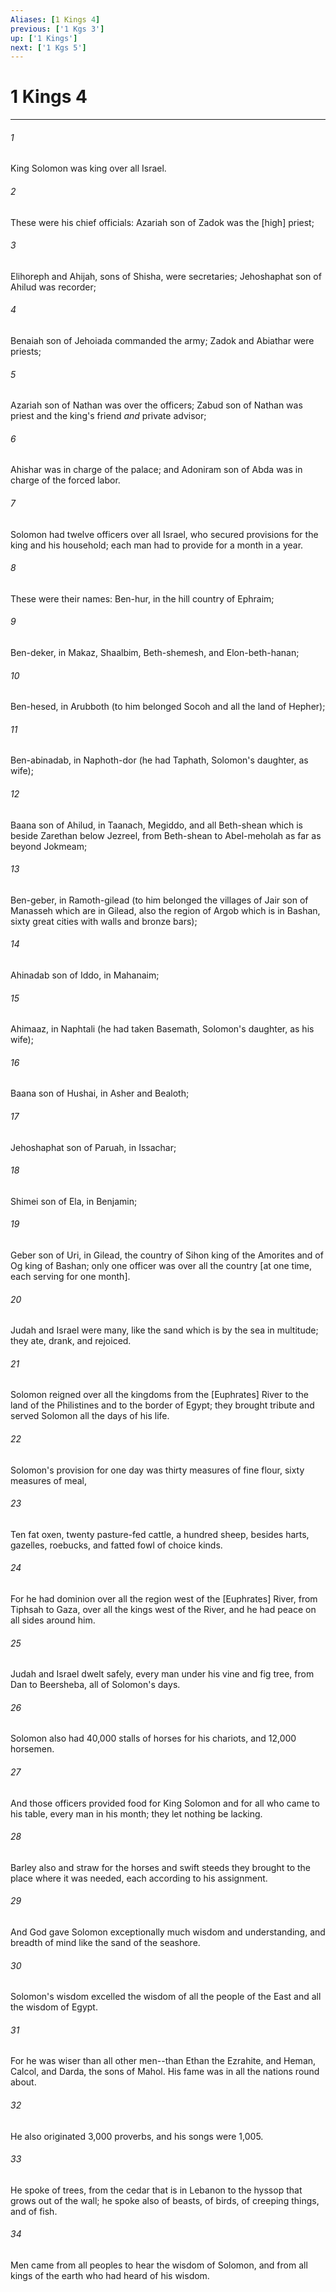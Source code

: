 ```yaml
---
Aliases: [1 Kings 4]
previous: ['1 Kgs 3']
up: ['1 Kings']
next: ['1 Kgs 5']
---
```

# 1 Kings 4

***














###### 1 






King Solomon was king over all Israel. 













###### 2 






These were his chief officials: Azariah son of Zadok was the [high] priest; 













###### 3 






Elihoreph and Ahijah, sons of Shisha, were secretaries; Jehoshaphat son of Ahilud was recorder; 













###### 4 






Benaiah son of Jehoiada commanded the army; Zadok and Abiathar were priests; 













###### 5 






Azariah son of Nathan was over the officers; Zabud son of Nathan was priest and the king's friend _and_ private advisor; 













###### 6 






Ahishar was in charge of the palace; and Adoniram son of Abda was in charge of the forced labor. 













###### 7 






Solomon had twelve officers over all Israel, who secured provisions for the king and his household; each man had to provide for a month in a year. 













###### 8 






These were their names: Ben-hur, in the hill country of Ephraim; 













###### 9 






Ben-deker, in Makaz, Shaalbim, Beth-shemesh, and Elon-beth-hanan; 













###### 10 






Ben-hesed, in Arubboth (to him belonged Socoh and all the land of Hepher); 













###### 11 






Ben-abinadab, in Naphoth-dor (he had Taphath, Solomon's daughter, as wife); 













###### 12 






Baana son of Ahilud, in Taanach, Megiddo, and all Beth-shean which is beside Zarethan below Jezreel, from Beth-shean to Abel-meholah as far as beyond Jokmeam; 













###### 13 






Ben-geber, in Ramoth-gilead (to him belonged the villages of Jair son of Manasseh which are in Gilead, also the region of Argob which is in Bashan, sixty great cities with walls and bronze bars); 













###### 14 






Ahinadab son of Iddo, in Mahanaim; 













###### 15 






Ahimaaz, in Naphtali (he had taken Basemath, Solomon's daughter, as his wife); 













###### 16 






Baana son of Hushai, in Asher and Bealoth; 













###### 17 






Jehoshaphat son of Paruah, in Issachar; 













###### 18 






Shimei son of Ela, in Benjamin; 













###### 19 






Geber son of Uri, in Gilead, the country of Sihon king of the Amorites and of Og king of Bashan; only one officer was over all the country [at one time, each serving for one month]. 













###### 20 






Judah and Israel were many, like the sand which is by the sea in multitude; they ate, drank, and rejoiced. 













###### 21 






Solomon reigned over all the kingdoms from the [Euphrates] River to the land of the Philistines and to the border of Egypt; they brought tribute and served Solomon all the days of his life. 













###### 22 






Solomon's provision for one day was thirty measures of fine flour, sixty measures of meal, 













###### 23 






Ten fat oxen, twenty pasture-fed cattle, a hundred sheep, besides harts, gazelles, roebucks, and fatted fowl of choice kinds. 













###### 24 






For he had dominion over all the region west of the [Euphrates] River, from Tiphsah to Gaza, over all the kings west of the River, and he had peace on all sides around him. 













###### 25 






Judah and Israel dwelt safely, every man under his vine and fig tree, from Dan to Beersheba, all of Solomon's days. 













###### 26 






Solomon also had 40,000 stalls of horses for his chariots, and 12,000 horsemen. 













###### 27 






And those officers provided food for King Solomon and for all who came to his table, every man in his month; they let nothing be lacking. 













###### 28 






Barley also and straw for the horses and swift steeds they brought to the place where it was needed, each according to his assignment. 













###### 29 






And God gave Solomon exceptionally much wisdom and understanding, and breadth of mind like the sand of the seashore. 













###### 30 






Solomon's wisdom excelled the wisdom of all the people of the East and all the wisdom of Egypt. 













###### 31 






For he was wiser than all other men--than Ethan the Ezrahite, and Heman, Calcol, and Darda, the sons of Mahol. His fame was in all the nations round about. 













###### 32 






He also originated 3,000 proverbs, and his songs were 1,005. 













###### 33 






He spoke of trees, from the cedar that is in Lebanon to the hyssop that grows out of the wall; he spoke also of beasts, of birds, of creeping things, and of fish. 













###### 34 






Men came from all peoples to hear the wisdom of Solomon, and from all kings of the earth who had heard of his wisdom.
